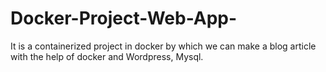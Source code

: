 # Docker-Project-Web-App-
It is a containerized project in docker by which we can make a blog article with the help of docker and Wordpress, Mysql.
